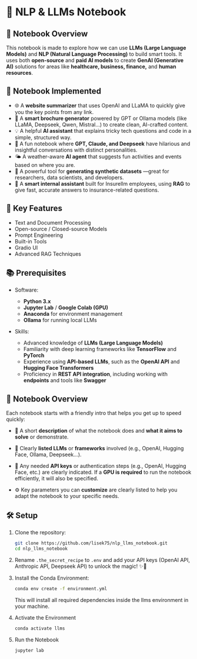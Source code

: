 # 🧠 NLP & LLMs Notebook

## 📝 Notebook Overview
This notebook is made to explore how we can use **LLMs (Large Language Models)** and **NLP (Natural Language Processing)** to build smart tools. It uses both **open-source** and **paid AI models** to create **GenAI (Generative AI)** solutions for areas like **healthcare, business, finance,** and **human resources**.

## 📌 Notebook Implemented
- 🌐 A **website summarizer** that uses OpenAI and LLaMA to quickly give you the key points from any link.
- 🧾 A **smart brochure generator** powered by GPT or Ollama models (like LLaMA, Deepseek, Qwen, Mistral...) to create clean, AI-crafted content.
- 💡 A helpful **AI assistant** that explains tricky tech questions and code in a simple, structured way.  
- 🤖 A fun notebook where **GPT, Claude, and Deepseek** have hilarious and insightful conversations with distinct personalities.  
- 🌤️ A weather-aware **AI agent** that suggests fun activities and events based on where you are.  
- 🧪 A powerful tool for **generating synthetic datasets** —great for researchers, data scientists, and developers.  
- 🧠 A **smart internal assistant** built for Insurellm employees, using **RAG** to give fast, accurate answers to insurance-related questions.


## 🔑 Key Features
- Text and Document Processing
- Open-source / Closed-source Models
- Prompt Engineering
- Built-in Tools
- Gradio UI
- Advanced RAG Techniques

## 📚 Prerequisites
- Software:
    - **Python 3.x**
    - **Jupyter Lab** / **Google Colab (GPU)**
    - **Anaconda** for environment management
    - **Ollama** for running local LLMs

- Skills:
    - Advanced knowledge of **LLMs (Large Language Models)**  
    - Familiarity with deep learning frameworks like **TensorFlow** and **PyTorch**  
    - Experience using **API-based LLMs**, such as the **OpenAI API** and **Hugging Face Transformers**  
    - Proficiency in **REST API integration**, including working with **endpoints** and tools like **Swagger**

	
## 📓 Notebook Overview
Each notebook starts with a friendly intro that helps you get up to speed quickly:
- 🎯 A short **description** of what the notebook does and **what it aims to solve** or demonstrate.

- 🧰 Clearly **listed LLMs** or **frameworks** involved (e.g., OpenAI, Hugging Face, Ollama, Deepseek...).

- 🔐 Any needed **API keys** or authentication steps (e.g., OpenAI, Hugging Face, etc.) are clearly indicated. If a **GPU is required** to run the notebook efficiently, it will also be specified.

- ⚙️ Key parameters you can **customize** are clearly listed to help you adapt the notebook to your specific needs.


## 🛠️ Setup

1. Clone the repository:
    ```sh
    git clone https://github.com/lisek75/nlp_llms_notebook.git
    cd nlp_llms_notebook
    ```
2. Rename ``.the_secret_recipe`` to ``.env`` and add your API keys (OpenAI API, Anthropic API, Deepseek API) to unlock the magic! ✨🔑

3. Install the Conda Environment:
    ```sh
    conda env create -f environment.yml
    ```
    This will install all required dependencies inside the llms environment in your machine.

4. Activate the Environment
    ```sh
    conda activate llms
    ```
5. Run the Notebook
    ```sh
    jupyter lab
    ```


